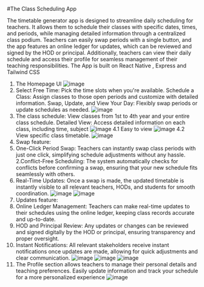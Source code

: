 #The Class Scheduling App

The timetable generator app is designed to streamline daily scheduling for teachers. It allows them to schedule their classes with specific dates, times, and periods, while managing detailed information through a centralized class podium. Teachers can easily swap periods with a single button, and the app features an online ledger for updates, which can be reviewed and signed by the HOD or principal. Additionally, teachers can view their daily schedule and access their profile for seamless management of their teaching responsibilities.
The App is built on React Native , Express and Tailwind CSS 
1. The Homepage UI 
![image](https://github.com/user-attachments/assets/93528809-4341-4593-8e0d-aba894fd90ea)
2. Select Free Time: Pick the time slots when you're available.
Schedule a Class: Assign classes to those open periods and customize with detailed information.
Swap, Update, and View Your Day: Flexibly swap periods or update schedules as needed.
![image](https://github.com/user-attachments/assets/ba298caf-14dc-4b10-adf5-4cc36a24ed63)
3. The class schedule: View classes from 1st to 4th year and your entire class schedule.
Detailed View: Access detailed information on each class, including time, subject
![image](https://github.com/user-attachments/assets/dc26f72f-5027-46ac-a00a-f6fb5c2411ed)
4.1 Easy to view 
![image](https://github.com/user-attachments/assets/d766935d-203b-4524-b3a1-3f35ef206fdb)
4.2 View specific class timetable.
![image](https://github.com/user-attachments/assets/787d499d-9da2-41e5-82b5-4b0c0feae72f)
5. Swap feature:
1. One-Click Period Swap: Teachers can instantly swap class periods with just one click, simplifying schedule adjustments without any hassle.
2.Conflict-Free Scheduling: The system automatically checks for conflicts before confirming a swap, ensuring that your new schedule fits seamlessly with others.
3. Real-Time Updates: Once a swap is made, the updated timetable is instantly visible to all relevant teachers, HODs, and students for smooth coordination.
![image](https://github.com/user-attachments/assets/6f0e16c3-b9ab-48e7-b993-cd5ad1e900a0)
![image](https://github.com/user-attachments/assets/dcec1600-f3f4-486f-94d1-df34cd59d4cc)
6. Updates feature:
1. Online Ledger Management: Teachers can make real-time updates to their schedules using the online ledger, keeping class records accurate and up-to-date.
2. HOD and Principal Review: Any updates or changes can be reviewed and signed digitally by the HOD or principal, ensuring transparency and proper oversight.
3. Instant Notifications: All relevant stakeholders receive instant notifications once updates are made, allowing for quick adjustments and clear communication.
![image](https://github.com/user-attachments/assets/04b3de85-776e-4caf-8932-fef3d4a11cc6)
![image](https://github.com/user-attachments/assets/a0022f82-fd23-4352-b82b-53ebabad13cc)
![image](https://github.com/user-attachments/assets/d8463709-0794-476a-b85c-2995a9a069ae)
7. The Profile section allows teachers to manage their personal details and teaching preferences. Easily update information and track your schedule for a more personalized experience
![image](https://github.com/user-attachments/assets/2aed8458-7f83-4e38-a337-a3af1e1bd85f)

